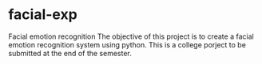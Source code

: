 # facial-exp
Facial emotion recognition
The objective of this project is to create a facial emotion recognition system using python.
This is a college porject to be submitted at the end of the semester.
